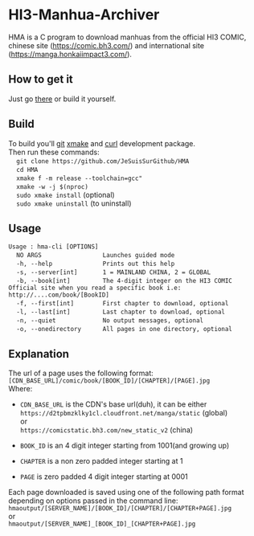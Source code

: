 # HI3-Manhua-Archiver
HMA is a C program to download manhuas from the official HI3 COMIC, chinese site (https://comic.bh3.com/) and international site (https://manga.honkaiimpact3.com/).

## How to get it
Just go [there](https://github.com/JeSuisSurGithub/HMA/releases) or build it yourself.

## Build
To build you'll [git](https://git-scm.com/) [xmake](https://xmake.io/) and [curl](https://curl.se/) development package.<br/>
Then run these commands:<br/>
&nbsp;&nbsp;&nbsp;&nbsp;`git clone https://github.com/JeSuisSurGithub/HMA`<br/>
&nbsp;&nbsp;&nbsp;&nbsp;`cd HMA`<br/>
&nbsp;&nbsp;&nbsp;&nbsp;`xmake f -m release --toolchain=gcc"`<br/>
&nbsp;&nbsp;&nbsp;&nbsp;`xmake -w -j $(nproc)`<br/>
&nbsp;&nbsp;&nbsp;&nbsp;`sudo xmake install` (optional)<br/>
&nbsp;&nbsp;&nbsp;&nbsp;`sudo xmake uninstall` (to uninstall)<br/>

## Usage
`Usage : hma-cli [OPTIONS]`<br/>
&nbsp;&nbsp;&nbsp;&nbsp;`NO ARGS                 Launches guided mode`<br/>
&nbsp;&nbsp;&nbsp;&nbsp;`-h, --help              Prints out this help`<br/>
&nbsp;&nbsp;&nbsp;&nbsp;`-s, --server[int]       1 = MAINLAND CHINA, 2 = GLOBAL`<br/>
&nbsp;&nbsp;&nbsp;&nbsp;`-b, --book[int]         The 4-digit integer on the HI3 COMIC Official site when you read a specific book i.e: http://....com/book/[BookID]`<br/>
&nbsp;&nbsp;&nbsp;&nbsp;`-f, --first[int]        First chapter to download, optional`<br/>
&nbsp;&nbsp;&nbsp;&nbsp;`-l, --last[int]         Last chapter to download, optional`<br/>
&nbsp;&nbsp;&nbsp;&nbsp;`-n, --quiet             No output messages, optional`<br/>
&nbsp;&nbsp;&nbsp;&nbsp;`-o, --onedirectory      All pages in one directory, optional`<br/>

## Explanation
The url of a page uses the following format:<br/>
`[CDN_BASE_URL]/comic/book/[BOOK_ID]/[CHAPTER]/[PAGE].jpg`<br/>
Where:<br/>

* `CDN_BASE_URL` is the CDN's base url(duh), it can be either<br/>
    `https://d2tpbmzklky1cl.cloudfront.net/manga/static` (global)<br/>
    or<br/>
    `https://comicstatic.bh3.com/new_static_v2` (china)<br/>
+ `BOOK_ID` is an 4 digit integer starting from 1001(and growing up)<br/>
* `CHAPTER` is a non zero padded integer starting at 1<br/>
+ `PAGE` is zero padded 4 digit integer starting at 0001<br/>

Each page downloaded is saved using one of the following path format depending on options passed in the command line:<br/>
`hmaoutput/[SERVER_NAME]/[BOOK_ID]/[CHAPTER]/[CHAPTER+PAGE].jpg`<br/>
or<br/>
`hmaoutput/[SERVER_NAME]_[BOOK_ID]_[CHAPTER+PAGE].jpg`<br/>